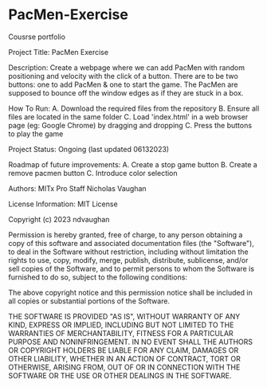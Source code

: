 # PacMen-Exercise
Cousrse portfolio

Project Title: 
PacMen Exercise

Description: 
Create a webpage where we can add PacMen with random positioning and velocity with the click of a button. There are to be two buttons: one to add PacMen & one to start the game. The PacMen are supposed to bounce off the window edges as if they are stuck in a box.

How To Run: 
A. Download the required files from the repository
B. Ensure all files are located in the same folder
C. Load 'index.html' in a web browser page (eg: Google Chrome) by dragging and dropping
C. Press the buttons to play the game

Project Status:
Ongoing (last updated 06132023)

Roadmap of future improvements:
A. Create a stop game button
B. Create a remove pacmen button
C. Introduce color selection

Authors:
MITx Pro Staff
Nicholas Vaughan

License Information:
MIT License

Copyright (c) 2023 ndvaughan

Permission is hereby granted, free of charge, to any person obtaining a copy
of this software and associated documentation files (the "Software"), to deal
in the Software without restriction, including without limitation the rights
to use, copy, modify, merge, publish, distribute, sublicense, and/or sell
copies of the Software, and to permit persons to whom the Software is
furnished to do so, subject to the following conditions:

The above copyright notice and this permission notice shall be included in all
copies or substantial portions of the Software.

THE SOFTWARE IS PROVIDED "AS IS", WITHOUT WARRANTY OF ANY KIND, EXPRESS OR
IMPLIED, INCLUDING BUT NOT LIMITED TO THE WARRANTIES OF MERCHANTABILITY,
FITNESS FOR A PARTICULAR PURPOSE AND NONINFRINGEMENT. IN NO EVENT SHALL THE
AUTHORS OR COPYRIGHT HOLDERS BE LIABLE FOR ANY CLAIM, DAMAGES OR OTHER
LIABILITY, WHETHER IN AN ACTION OF CONTRACT, TORT OR OTHERWISE, ARISING FROM,
OUT OF OR IN CONNECTION WITH THE SOFTWARE OR THE USE OR OTHER DEALINGS IN THE
SOFTWARE.
